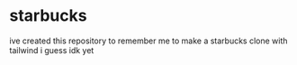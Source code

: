 # starbucks
ive created this repository to remember me to make a starbucks clone with tailwind i guess idk yet
